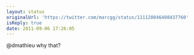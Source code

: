 ```yaml
---
layout: status
originalUrl: 'https://twitter.com/marcgg/status/111128046408437760'
isReply: true
date: 2011-09-06 17:26:05
---
```


@dmathieu why that?
